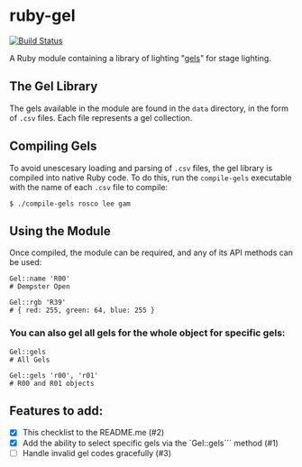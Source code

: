 # ruby-gel
[![Build Status](https://travis-ci.org/redbassett/ruby-gel.svg?branch=master)](https://travis-ci.org/redbassett/ruby-gel)

A Ruby module containing a library of lighting "[gels](https://en.wikipedia.org/wiki/Color_gel)" for stage lighting.

## The Gel Library
The gels available in the module are found in the `data` directory, in the form of `.csv` files. Each file represents a gel collection.

## Compiling Gels
To avoid unescesary loading and parsing of `.csv` files, the gel library is compiled into native Ruby code. To do this, run the `compile-gels` executable with the name of each `.csv` file to compile:

```$ ./compile-gels rosco lee gam```

## Using the Module
Once compiled, the module can be required, and any of its API methods can be used:

```
Gel::name 'R00'
# Dempster Open

Gel::rgb 'R39'
# { red: 255, green: 64, blue: 255 }
```

### You can also gel all gels for the whole object for specific gels:

```
Gel::gels
# All Gels

Gel::gels 'r00', 'r01'
# R00 and R01 objects
```

## Features to add:
- [x] This checklist to the README.me (#2)
- [x] Add the ability to select specific gels via the `Gel::gels``` method (#1)
- [ ] Handle invalid gel codes gracefully (#3)
